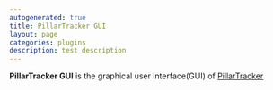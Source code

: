 ```yaml
---
autogenerated: true
title: PillarTracker GUI
layout: page
categories: plugins
description: test description
---
```


**PillarTracker GUI** is the graphical user interface(GUI) of [PillarTracker](https://imagej.net/PillarTracker)
